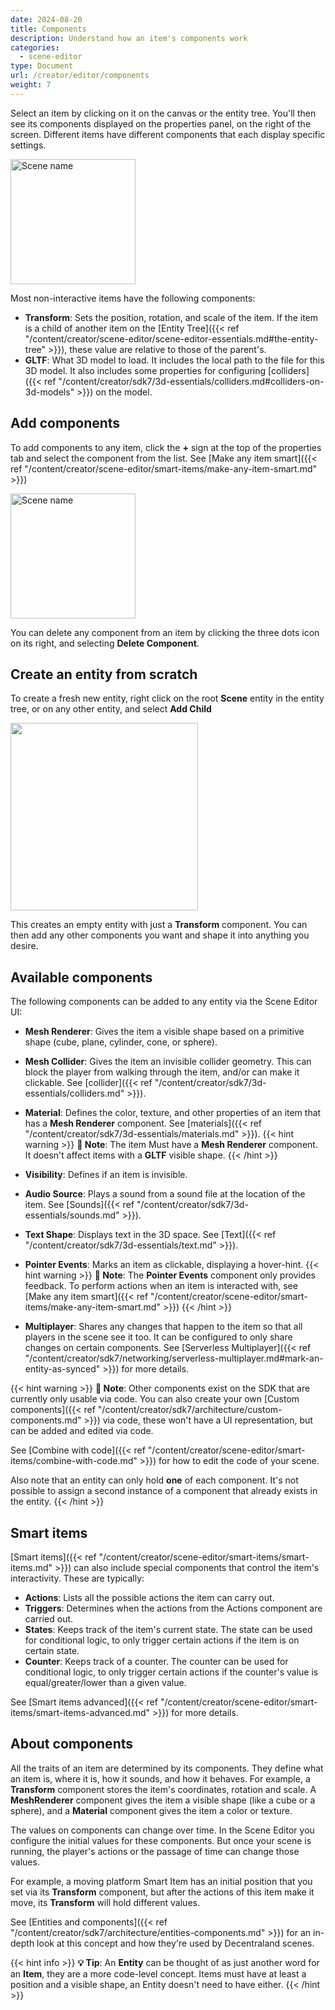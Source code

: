 ```yaml
---
date: 2024-08-20
title: Components
description: Understand how an item's components work
categories:
  - scene-editor
type: Document
url: /creator/editor/components
weight: 7
---
```


Select an item by clicking on it on the canvas or the entity tree. You'll then see its components displayed on the properties panel, on the right of the screen. Different items have different components that each display specific settings.

<img src="/images/editor/components-in-editor.png" alt="Scene name" width="200"/>

Most non-interactive items have the following components:

- **Transform**: Sets the position, rotation, and scale of the item. If the item is a child of another item on the [Entity Tree]({{< ref "/content/creator/scene-editor/scene-editor-essentials.md#the-entity-tree" >}}), these value are relative to those of the parent's.
- **GLTF**: What 3D model to load. It includes the local path to the file for this 3D model. It also includes some properties for configuring [colliders]({{< ref "/content/creator/sdk7/3d-essentials/colliders.md#colliders-on-3d-models" >}}) on the model.

## Add components

To add components to any item, click the **+** sign at the top of the properties tab and select the component from the list. See [Make any item smart]({{< ref "/content/creator/scene-editor/smart-items/make-any-item-smart.md" >}})

<img src="/images/editor/add-component.png" alt="Scene name" width="200"/>

You can delete any component from an item by clicking the three dots icon on its right, and selecting **Delete Component**.

## Create an entity from scratch

To create a fresh new entity, right click on the root **Scene** entity in the entity tree, or on any other entity, and select **Add Child**

<img src="/images/editor/new-entity.png" width="300"/>

This creates an empty entity with just a **Transform** component. You can then add any other components you want and shape it into anything you desire.

## Available components

The following components can be added to any entity via the Scene Editor UI:

- **Mesh Renderer**: Gives the item a visible shape based on a primitive shape (cube, plane, cylinder, cone, or sphere).
- **Mesh Collider**: Gives the item an invisible collider geometry. This can block the player from walking through the item, and/or can make it clickable. See [collider]({{< ref "/content/creator/sdk7/3d-essentials/colliders.md" >}}).
- **Material**: Defines the color, texture, and other properties of an item that has a **Mesh Renderer** component. See [materials]({{< ref "/content/creator/sdk7/3d-essentials/materials.md" >}}).
  {{< hint warning >}}
  **📔 Note**: The item Must have a **Mesh Renderer** component. It doesn't affect items with a **GLTF** visible shape.
  {{< /hint >}}

- **Visibility**: Defines if an item is invisible.

- **Audio Source**: Plays a sound from a sound file at the location of the item. See [Sounds]({{< ref "/content/creator/sdk7/3d-essentials/sounds.md" >}}).
- **Text Shape**: Displays text in the 3D space. See [Text]({{< ref "/content/creator/sdk7/3d-essentials/text.md" >}}).
- **Pointer Events**: Marks an item as clickable, displaying a hover-hint.
  {{< hint warning >}}
  **📔 Note**: The **Pointer Events** component only provides feedback. To perform actions when an item is interacted with, see [Make any item smart]({{< ref "/content/creator/scene-editor/smart-items/make-any-item-smart.md" >}})
  {{< /hint >}}

- **Multiplayer**: Shares any changes that happen to the item so that all players in the scene see it too. It can be configured to only share changes on certain components. See [Serverless Multiplayer]({{< ref "/content/creator/sdk7/networking/serverless-multiplayer.md#mark-an-entity-as-synced" >}}) for more details.

{{< hint warning >}}
**📔 Note**: Other components exist on the SDK that are currently only usable via code. You can also create your own [Custom components]({{< ref "/content/creator/sdk7/architecture/custom-components.md" >}}) via code, these won't have a UI representation, but can be added and edited via code.

See [Combine with code]({{< ref "/content/creator/scene-editor/smart-items/combine-with-code.md" >}}) for how to edit the code of your scene.

Also note that an entity can only hold **one** of each component. It's not possible to assign a second instance of a component that already exists in the entity.
{{< /hint >}}

## Smart items

[Smart items]({{< ref "/content/creator/scene-editor/smart-items/smart-items.md" >}}) can also include special components that control the item's interactivity. These are typically:

- **Actions**: Lists all the possible actions the item can carry out.
- **Triggers**: Determines when the actions from the Actions component are carried out.
- **States**: Keeps track of the item's current state. The state can be used for conditional logic, to only trigger certain actions if the item is on certain state.
- **Counter**: Keeps track of a counter. The counter can be used for conditional logic, to only trigger certain actions if the counter's value is equal/greater/lower than a given value.

See [Smart items advanced]({{< ref "/content/creator/scene-editor/smart-items/smart-items-advanced.md" >}}) for more details.

## About components

All the traits of an item are determined by its components. They define what an item is, where it is, how it sounds, and how it behaves. For example, a **Transform** component stores the item's coordinates, rotation and scale. A **MeshRenderer** component gives the item a visible shape (like a cube or a sphere), and a **Material** component gives the item a color or texture.

The values on components can change over time. In the Scene Editor you configure the initial values for these components. But once your scene is running, the player's actions or the passage of time can change those values.

For example, a moving platform Smart Item has an initial position that you set via its **Transform** component, but after the actions of this item make it move, its **Transform** will hold different values.

See [Entities and components]({{< ref "/content/creator/sdk7/architecture/entities-components.md" >}}) for an in-depth look at this concept and how they're used by Decentraland scenes.

{{< hint info >}}
**💡 Tip**: An **Entity** can be thought of as just another word for an **Item**, they are a more code-level concept. Items must have at least a position and a visible shape, an Entity doesn't need to have either.
{{< /hint >}}
